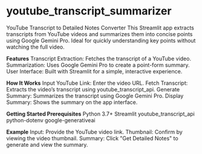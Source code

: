 # youtube_transcript_summarizer
YouTube Transcript to Detailed Notes Converter This Streamlit app extracts transcripts from YouTube videos and summarizes them into concise points using Google Gemini Pro. Ideal for quickly understanding key points without watching the full video.

**Features**
Transcript Extraction: Fetches the transcript of a YouTube video.
Summarization: Uses Google Gemini Pro to create a point-form summary.
User Interface: Built with Streamlit for a simple, interactive experience.

**How It Works**
Input YouTube Link: Enter the video URL.
Fetch Transcript: Extracts the video’s transcript using youtube_transcript_api.
Generate Summary: Summarizes the transcript using Google Gemini Pro.
Display Summary: Shows the summary on the app interface.

**Getting Started
Prerequisites**
Python 3.7+
Streamlit
youtube_transcript_api
python-dotenv
google-generativeai


**Example**
Input: Provide the YouTube video link.
Thumbnail: Confirm by viewing the video thumbnail.
Summary: Click "Get Detailed Notes" to generate and view the summary.
